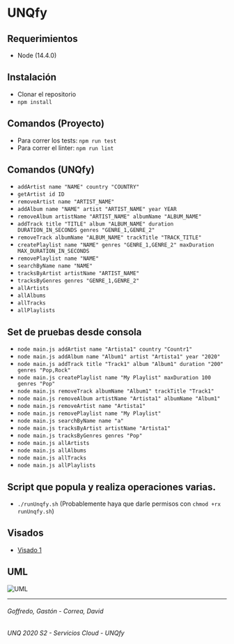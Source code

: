 # UNQfy

## Requerimientos
- Node (14.4.0)

## Instalación
- Clonar el repositorio
- `npm install`

## Comandos (Proyecto)
- Para correr los tests: `npm run test`
- Para correr el linter: `npm run lint`

## Comandos (UNQfy)
- `addArtist name "NAME" country "COUNTRY"`
- `getArtist id ID`
- `removeArtist name "ARTIST_NAME"`
- `addAlbum name "NAME" artist "ARTIST_NAME" year YEAR`
- `removeAlbum artistName "ARTIST_NAME" albumName "ALBUM_NAME"`
- `addTrack title "TITLE" album "ALBUM_NAME" duration DURATION_IN_SECONDS genres "GENRE_1,GENRE_2"`
- `removeTrack albumName "ALBUM_NAME" trackTitle "TRACK_TITLE"`
- `createPlaylist name "NAME" genres "GENRE_1,GENRE_2" maxDuration MAX_DURATION_IN_SECONDS`
- `removePlaylist name "NAME"`
- `searchByName name "NAME"`
- `tracksByArtist artistName "ARTIST_NAME"`
- `tracksByGenres genres "GENRE_1,GENRE_2"`
- `allArtists`
- `allAlbums`
- `allTracks`
- `allPlaylists`

## Set de pruebas desde consola 
- `node main.js addArtist name "Artista1" country "Countr1"`
- `node main.js addAlbum name "Album1" artist "Artista1" year "2020"`
- `node main.js addTrack title "Track1" album "Album1" duration "200" genres "Pop,Rock"`
- `node main.js createPlaylist name "My Playlist" maxDuration 100 genres "Pop"`
- `node main.js removeTrack albumName "Album1" trackTitle "Track1"`
- `node main.js removeAlbum artistName "Artista1" albumName "Album1"`
- `node main.js removeArtist name "Artista1"`
- `node main.js removePlaylist name "My Playlist"`
- `node main.js searchByName name "a"`
- `node main.js tracksByArtist artistName "Artista1"`
- `node main.js tracksByGenres genres "Pop"`
- `node main.js allArtists`
- `node main.js allAlbums`
- `node main.js allTracks`
- `node main.js allPlaylists`

## Script que popula y realiza operaciones varias.
- `./runUnqfy.sh` (Probablemente haya que darle permisos con `chmod +rx runUnqfy.sh`)

## Visados
- [Visado 1](https://docs.google.com/document/d/1Tfkl6l1_ly4FybquDjTqMHa5gdmrYgvvZpXZaneRFvA/edit?usp=sharing)

## UML
![UML](https://user-images.githubusercontent.com/32984697/93656451-faa0af00-fa00-11ea-801f-a3c8251ef998.PNG)

---
###### Goffredo, Gastón - Correa, David
###### UNQ 2020 S2 - Servicios Cloud - UNQfy
